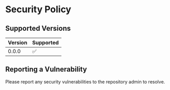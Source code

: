 # Security Policy

## Supported Versions


| Version | Supported          |
| ------- | ------------------ |
| 0.0.0   | :white_check_mark: |

## Reporting a Vulnerability

Please report any security vulnerabilities to the repository admin to resolve.
